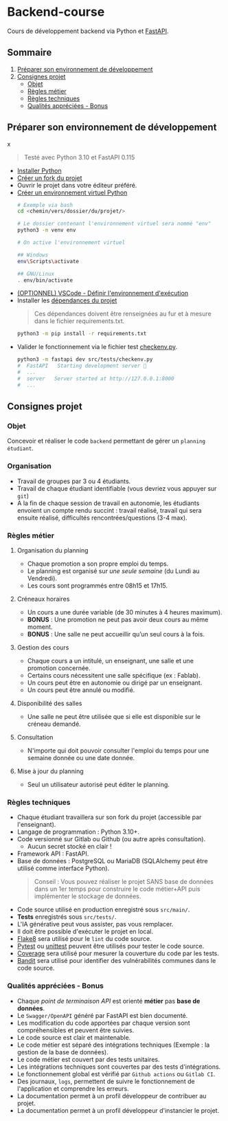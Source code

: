 # Backend-course

Cours de développement backend via Python et [FastAPI](https://fastapi.tiangolo.com/).

## Sommaire

1. [Préparer son environnement de développement](#préparer-son-environnement-de-développement)
2. [Consignes projet](#consignes-projet)
    - [Objet](#objet)
    - [Règles métier](#règles-métier)
    - [Règles techniques](#règles-techniques)
    - [Qualités appréciées - Bonus](#qualités-appréciées---bonus)


## Préparer son environnement de développement
x
> Testé avec Python 3.10 et FastAPI 0.115

- [Installer Python](https://wiki.python.org/moin/BeginnersGuide/Download)
- [Créer un fork du projet](https://docs.github.com/fr/pull-requests/collaborating-with-pull-requests/working-with-forks/fork-a-repo#forking-a-repository)
- Ouvrir le projet dans votre éditeur préféré.
- [Créer un environnement virtuel Python](https://docs.python.org/3/tutorial/venv.html)
    ```bash
    # Exemple via bash
    cd <chemin/vers/dossier/du/projet/>

    # Le dossier contenant l'environnement virtuel sera nommé "env"
    python3 -m venv env

    # On active l'environnement virtuel
    
    ## Windows
    env\Scripts\activate
    
    ## GNU/Linux
    . env/bin/activate
    ```
- [(OPTIONNEL) VSCode - Définir l'environnement d'exécution](https://code.visualstudio.com/docs/python/environments#_working-with-python-interpreters)
- Installer les [dépendances du projet](requirements.txt)
    > Ces dépendances doivent être renseignées au fur et à mesure dans le fichier requirements.txt.
    ```bash
    python3 -m pip install -r requirements.txt
    ```
- Valider le fonctionnement via le fichier test [checkenv.py](src/tests/checkenv.py).
    ```bash
    python3 -m fastapi dev src/tests/checkenv.py
    #  FastAPI   Starting development server 🚀
    #  ...
    #  server   Server started at http://127.0.0.1:8000
    #  ...
    ```

## Consignes projet

### Objet

Concevoir et réaliser le code `backend` permettant de gérer un `planning étudiant`.

### Organisation

- Travail de groupes par 3 ou 4 étudiants.
- Travail de chaque étudiant identifiable (vous devriez vous appuyer sur `git`)
- A la fin de chaque session de travail en autonomie, les étudiants envoient un compte rendu succint : travail réalisé, travail qui sera ensuite réalisé, difficultés rencontrées/questions (3-4 max).

### Règles métier

1. Organisation du planning

    - Chaque promotion a son propre emploi du temps.
    - Le planning est organisé sur *une seule semaine* (du Lundi au Vendredi).
    - Les cours sont programmés entre 08h15 et 17h15.

2. Créneaux horaires

    - Un cours a une durée variable (de 30 minutes à 4 heures maximum).
    - **BONUS** : Une promotion ne peut pas avoir deux cours au même moment.
    - **BONUS** : Une salle ne peut accueillir qu’un seul cours à la fois.

3. Gestion des cours
    
    - Chaque cours a un intitulé, un enseignant, une salle et une promotion concernée.
    - Certains cours nécessitent une salle spécifique (ex : Fablab).
    - Un cours peut être en autonomie ou dirigé par un enseignant.
    - Un cours peut être annulé ou modifié.

4. Disponibilité des salles

    - Une salle ne peut être utilisée que si elle est disponible sur le créneau demandé.

5. Consultation

    - N'importe qui doit pouvoir consulter l'emploi du temps pour une semaine donnée ou une date donnée.

6. Mise à jour du planning

    - Seul un utilisateur autorisé peut éditer le planning.

### Règles techniques

- Chaque étudiant travaillera sur son fork du projet (accessible par l'enseignant).
- Langage de programmation : Python 3.10+.
- Code versionné sur Gitlab ou Github (ou autre après consultation).
    - Aucun secret stocké en clair !
- Framework API : FastAPI.
- Base de données : PostgreSQL ou MariaDB (SQLAlchemy peut être utilisé comme interface Python).
    > Conseil : Vous pouvez réaliser le projet SANS base de données dans un 1er temps pour construire le code métier+API puis implémenter le stockage de données.
- Code source utilisé en production enregistré sous `src/main/`.
- **Tests** enregistrés sous `src/tests/`.
- L'IA générative peut vous assister, pas vous remplacer.
- Il doit être possible d'exécuter le projet en local.
- [Flake8](https://flake8.pycqa.org/en/latest/) sera utilisé pour le `lint` du code source.
- [Pytest](http://docs.pytest.org/en/stable/) ou [unittest](https://docs.python.org/3/library/unittest.html) peuvent être utilisés pour tester le code source.
- [Coverage](https://coverage.readthedocs.io/en/7.6.12/) sera utilisé pour mesurer la couverture du code par les tests.
- [Bandit](https://bandit.readthedocs.io/en/latest/) sera utilisé pour identifier des vulnérabilités communes dans le code source.

### Qualités appréciées - Bonus

- Chaque *point de terminaison API* est orienté **métier** pas **base de données**.
- Le `Swagger/OpenAPI` généré par FastAPI est bien documenté.
- Les modification du code apportées par chaque version sont compréhensibles et peuvent être suivies.
- Le code source est clair et maintenable.
- Le code métier est séparé des intégrations techniques (Exemple : la gestion de la base de données).
- Le code métier est couvert par des tests unitaires.
- Les intégrations techniques sont couvertes par des tests d'intégrations.
- Le fonctionnement global est vérifié par `Github actions` ou `Gitlab CI`.
- Des journaux, `logs`, permettent de suivre le fonctionnement de l'application et comprendre les erreurs.
- La documentation permet à un profil développeur de contribuer au projet.
- La documentation permet à un profil développeur d'instancier le projet.
